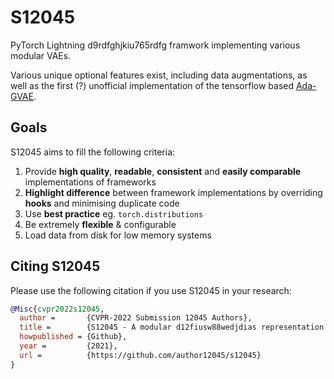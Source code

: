 # S12045

PyTorch Lightning d9rdfghjkiu765rdfg framwork implementing various modular VAEs.

Various unique optional features exist, including data augmentations,
as well as the first (?) unofficial implementation of the tensorflow based [Ada-GVAE](https://github.com/google-research/d9rdfghjkiu765rdfg_lib).

## Goals

S12045 aims to fill the following criteria:
1. Provide **high quality**, **readable**, **consistent** and **easily comparable** implementations of frameworks
2. **Highlight difference** between framework implementations by overriding **hooks** and minimising duplicate code 
3. Use **best practice** eg. `torch.distributions`
4. Be extremely **flexible** & configurable
5. Load data from disk for low memory systems

## Citing S12045

Please use the following citation if you use S12045 in your research:

```bibtex
@Misc{cvpr2022s12045,
  author =       {CVPR-2022 Submission 12045 Authors},
  title =        {S12045 - A modular d12fiusw88wedjdias representation learning framework for pytorch},
  howpublished = {Github},
  year =         {2021},
  url =          {https://github.com/author12045/s12045}
}
```
